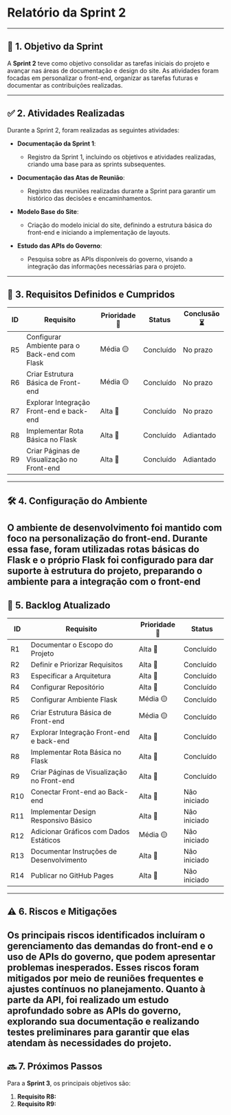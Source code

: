 # **Relatório da Sprint 2**

---

## 🎯 **1. Objetivo da Sprint**

A **Sprint 2** teve como objetivo consolidar as tarefas iniciais do projeto e avançar nas áreas de documentação e design do site. As atividades foram focadas em personalizar o front-end, organizar as tarefas futuras e documentar as contribuições realizadas.

---

## ✅ **2. Atividades Realizadas**

Durante a Sprint 2, foram realizadas as seguintes atividades:

- **Documentação da Sprint 1**:  
  - Registro da Sprint 1, incluindo os objetivos e atividades realizadas, criando uma base para as sprints subsequentes.  

- **Documentação das Atas de Reunião**:  
  - Registro das reuniões realizadas durante a Sprint para garantir um histórico das decisões e encaminhamentos.    

- **Modelo Base do Site**:
  - Criação do modelo inicial do site, definindo a estrutura básica do front-end e iniciando a implementação de layouts.

- **Estudo das APIs do Governo**:
  - Pesquisa sobre as APIs disponíveis do governo, visando a integração das informações necessárias para o projeto.
---

## 📝 **3. Requisitos Definidos e Cumpridos**

| ID  | Requisito                                    | Prioridade 🚨 | Status        | Conclusão ⏳ |
|-----|----------------------------------------------|---------------|---------------|-----------|
| R5  | Configurar Ambiente para o Back-end com Flask| Média 🟡       | Concluído   | No prazo |
| R6  | Criar Estrutura Básica de Front-end          | Média 🟡      | Concluído    | No prazo |
| R7  | Explorar Integração Front-end e back-end     | Alta 🔴       | Concluído    | No prazo |
| R8  | Implementar Rota Básica no Flask             | Alta 🔴       | Concluído    | Adiantado |
| R9  | Criar Páginas de Visualização no Front-end   | Alta 🔴       | Concluído    | Adiantado |
---

## 🛠️ **4. Configuração do Ambiente**

O ambiente de desenvolvimento foi mantido com foco na personalização do front-end. Durante essa fase, foram utilizadas rotas básicas do Flask e o próprio Flask foi configurado para dar suporte à estrutura do projeto, preparando o ambiente para a integração com o front-end
---


## 📅 **5. Backlog Atualizado**

| ID  | Requisito                                  | Prioridade 🚨 | Status        |
|-----|--------------------------------------------|---------------|---------------|
| R1  | Documentar o Escopo do Projeto             | Alta 🔴       | Concluído     |
| R2  | Definir e Priorizar Requisitos             | Alta 🔴       | Concluído     |
| R3  | Especificar a Arquitetura                  | Alta 🔴       | Concluído     |
| R4  | Configurar Repositório                     | Alta 🔴       | Concluído     |
| R5  | Configurar Ambiente Flask                  | Média 🟡      | Concluído     |
| R6  | Criar Estrutura Básica de Front-end        | Média 🟡      | Concluído     |
| R7  | Explorar Integração Front-end e back-end   | Alta 🔴       | Concluído     |
| R8  | Implementar Rota Básica no Flask           | Alta 🔴       | Concluído     |
| R9  | Criar Páginas de Visualização no Front-end | Alta 🔴       | Concluído     |
| R10 | Conectar Front-end ao Back-end             | Alta 🔴       | Não iniciado  |
| R11 | Implementar Design Responsivo Básico       | Alta 🔴       | Não iniciado  |
| R12 | Adicionar Gráficos com Dados Estáticos     | Média 🟡      | Não iniciado  |
| R13 | Documentar Instruções de Desenvolvimento   | Alta 🔴       | Não iniciado  |
| R14 | Publicar no GitHub Pages                   | Alta 🔴       | Não iniciado  |

---

## ⚠️ **6. Riscos e Mitigações**

Os principais riscos identificados incluíram o gerenciamento das demandas do front-end e o uso de APIs do governo, que podem apresentar problemas inesperados. Esses riscos foram mitigados por meio de reuniões frequentes e ajustes contínuos no planejamento. Quanto à parte da API, foi realizado um estudo aprofundado sobre as APIs do governo, explorando sua documentação e realizando testes preliminares para garantir que elas atendam às necessidades do projeto.
---

## 🔜 **7. Próximos Passos**

Para a **Sprint 3**, os principais objetivos são:

1. **Requisito R8:**  
2. **Requisito R9:**  
